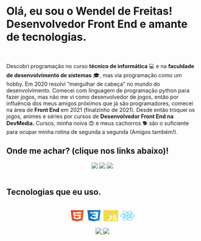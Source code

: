 # Olá, eu sou o Wendel de Freitas! Desenvolvedor Front End e amante de tecnologias.
<br/>

<!--DESCRIÇÃO PESSOAL-->

Descobri programação no curso **técnico de informática** :computer: e na **faculdade de desenvolvimento de sistemas** :mortar_board:, mas via programação como um hobby.
Em 2020 resolvi “mergulhar de cabeça” no mundo do desenvolvimento.
Comecei com linguagem de programação  python para fazer jogos, mas não me vi como desenvolvedor de jogos, então por influência dos meus amigos próximos que já são programadores, comecei na área de **Front End** em 2021 (finalzinho de 2021).
Desde então troquei os jogos, animes e séries por cursos de **Desenvolvedor Front End na DevMedia.**
Cursos, minha noiva :heart_eyes: e meus cachorros :dog2: são o suficiente para ocupar minha rotina de segunda a segunda (Amigos também!).


<!--LINKS DE ONDE ME ACHAR-->
## Onde me achar? (clique nos links abaixo)!
<div align="center">
  <a href="https://instagram.com/wendinhodefreitas" target="_blank"><img src="https://img.shields.io/badge/-Instagram-%23E4405F?style=for-the-badge&logo=instagram&logoColor=white" target="__blank"></a>
  <a href = "mailto:wendinhodefreitas@gmail.com"><img src="https://img.shields.io/badge/-Gmail-%23333?style=for-the-badge&logo=gmail&logoColor=white" target="__blank"></a>
  <a href="https://www.linkedin.com/in/wendel-de-freitas-mendes" target="__blank"><img src="https://img.shields.io/badge/-LinkedIn-%230077B5?style=for-the-badge&logo=linkedin&logoColor=white" target="__blank"></a> 
</div></br>
  
<!-- ICONES DAS TECNOLOGIAS QUE EU USO -->
## Tecnologias que eu uso.
<div style="display: inline_block" align="center"><br>
  <img align="center" alt="HTML" height="30" width="40" src="https://raw.githubusercontent.com/devicons/devicon/master/icons/html5/html5-original.svg">
  <img align="center" alt="CSS" height="30" width="40" src="https://raw.githubusercontent.com/devicons/devicon/master/icons/css3/css3-original.svg">
  <img align="center" alt="Js" height="30" width="40" src="https://raw.githubusercontent.com/devicons/devicon/master/icons/javascript/javascript-plain.svg">
  <img align="center" alt="React" height="30" width="40" src="https://raw.githubusercontent.com/devicons/devicon/master/icons/react/react-original.svg">
</div></br>

<!-- TABELA DE STATUS DOS COMMITS -->
<div align="center">
  <a href="https://github.com/WendeldeFreitas">
  <img height="180em" src="https://github-readme-stats.vercel.app/api?username=WendeldeFreitas&show_icons=true&theme=moltack&include_all_commits=true&count_private=true"/>
  <img height="180em" src="https://github-readme-stats.vercel.app/api/top-langs/?username=WendeldeFreitas&layout=compact&langs_count=7&theme=moltack"/>
</div>
